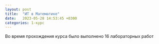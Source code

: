 ```yaml
---
layout: post
title:  "ИТ в Математике"
date:   2023-05-28 14:53:45 +0300
categories: 1-курс
---
```

Во время прохождения курса было выполнено 16 лабораторных работ